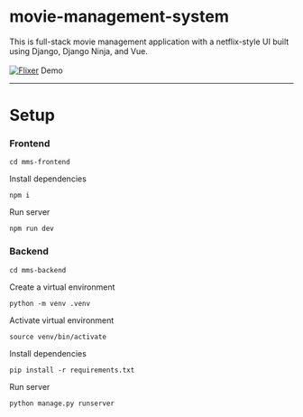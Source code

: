 # movie-management-system
This is full-stack movie management application with a netflix-style UI built using Django, Django Ninja, and Vue. 
\
\
[![Flixer](https://github.com/user-attachments/assets/335fe358-079c-4430-bf6c-13509f418dbc)](https://streamable.com/46z08q)
Demo
___
# Setup

### Frontend
```
cd mms-frontend
```
Install dependencies
```
npm i
```
Run server
```
npm run dev
```

### Backend
```
cd mms-backend
```
Create a virtual environment
```
python -m venv .venv
```
Activate virtual environment
```
source venv/bin/activate
```
Install dependencies
```
pip install -r requirements.txt
```
Run server
```
python manage.py runserver
```
